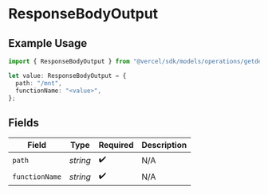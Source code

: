 # ResponseBodyOutput

## Example Usage

```typescript
import { ResponseBodyOutput } from "@vercel/sdk/models/operations/getdeployment.js";

let value: ResponseBodyOutput = {
  path: "/mnt",
  functionName: "<value>",
};
```

## Fields

| Field              | Type               | Required           | Description        |
| ------------------ | ------------------ | ------------------ | ------------------ |
| `path`             | *string*           | :heavy_check_mark: | N/A                |
| `functionName`     | *string*           | :heavy_check_mark: | N/A                |